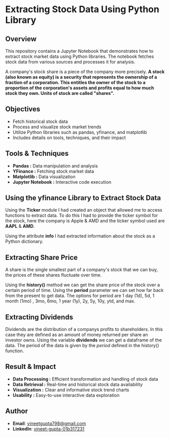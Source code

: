 # Extracting Stock Data Using Python Library

## Overview

This repository contains a Jupyter Notebook that demonstrates how to extract stock market data using Python libraries. The notebook fetches stock data from various sources and processes it for analysis.

A company's stock share is a piece of the company more precisely.
**A stock (also known as equity) is a security that represents the ownership of a fraction of a corporation. This
entitles the owner of the stock to a proportion of the corporation's assets and profits equal to how much stock they own. Units of stock are called "shares".**

## Objectives

- Fetch historical stock data
- Process and visualize stock market trends
- Utilize Python libraries such as pandas, yfinance, and matplotlib
- Includes details on tools, techniques, and their impact

## Tools & Techniques

- **Pandas :** Data manipulation and analysis
- **YFinance :** Fetching stock market data
- **Matplotlib :** Data visualization
- **Jupyter Notebook :** Interactive code execution

## Using the yfinance Library to Extract Stock Data

Using the **Ticker** module I had created an object that allowed me to access functions to extract data. To do this I had to provide the ticker symbol for the stock, here the company is Apple & AMD and the ticker symbol used are **AAPL** & **AMD**.

Using the attribute **info** I had extracted information about the stock as a Python dictionary.

## Extracting Share Price

A share is the single smallest part of a company's stock that we can buy, the prices of these shares fluctuate over time.

Using the **history()** method we can get the share price of the stock over a certain period of time. Using the **period** parameter we can set how far back from the present to get data. The options for period are 1 day (1d), 5d, 1 month (1mo) , 3mo, 6mo, 1 year (1y), 2y, 5y, 10y, ytd, and max.

## Extracting Dividends

Dividends are the distribution of a companys profits to shareholders. In this case they are defined as an amount of money returned per share an investor owns. Using the variable **dividends** we can get a dataframe of the data. The period of the data is given by the *period* defined in the history() function.

## Result & Impact

- **Data Processing :** Efficient transformation and handling of stock data
- **Data Retrieval :** Real-time and historical stock data availability
- **Visualization :** Clear and informative stock trend charts
- **Usability :** Easy-to-use interactive data exploration

## Author
- **Email**: vineetgupta798@gmail.com
- **LinkedIn**: [vineet-gupta-01b317231](https://www.linkedin.com/in/vineet-gupta-01b317231/)
